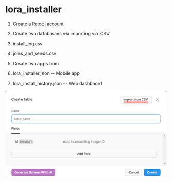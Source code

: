 # lora_installer
1. Create a Retool account

2. Create two databasaes via importing via .CSV 
3. install_log.csv
4. joins_and_sends.csv

5. Create two apps from 
6. lora_installer.json          -- Mobile app
7. lora_install_history.json    -- Web dashbaord

![alt text](https://github.com/industrialinternet/lora_installer/blob/main/import_db_1.png "import")
